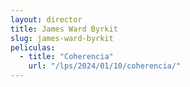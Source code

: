 ```yaml
---
layout: director
title: James Ward Byrkit
slug: james-ward-byrkit
peliculas:
  - title: "Coherencia"
    url: "/lps/2024/01/10/coherencia/"
---
```

